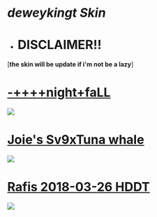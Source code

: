 # *deweykingt Skin*
- # DISCLAIMER!!
[**the skin will be update if i'm not be a lazy**]
# [-++++night+faLL](https://puu.sh/F804p/828979201f.osk)
![](https://user-images.githubusercontent.com/120316888/208285662-6e8ec148-2132-4def-bbec-28f46d744aec.jpg)
# [Joie's Sv9xTuna whale](https://vxc.s-ul.eu/SyY9X9YH)
![](https://user-images.githubusercontent.com/120316888/208285995-c8880ee3-7293-4a29-a4df-da40e8eded3d.jpg)
# [Rafis 2018-03-26 HDDT](https://mega.nz/folder/GA9SSCAL#9znRG7IQHxuGOQ6yHp2fNQ)
![](https://user-images.githubusercontent.com/120316888/208286425-fcd5de19-fc25-4bea-9cd3-da5a217639c1.jpg)
